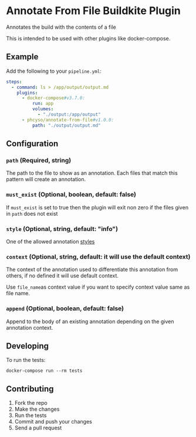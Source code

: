 # Annotate From File Buildkite Plugin

Annotates the build with the contents of a file

This is intended to be used with other plugins like docker-compose.

## Example

Add the following to your `pipeline.yml`:

```yml
steps:
  - command: ls > /app/output/output.md
    plugins:
      - docker-compose#v3.7.0:
          run: app
          volumes:
            - "./output:/app/output"
      - phcyso/annotate-from-file#v1.0.0:
          path: "./output/output.md"
```

## Configuration

### `path` (Required, string)

The path to the file to show as an annotation. Each files that match this
pattern will create an annotation.

### `must_exist` (Optional, boolean, default: false)

If `must_exist` is set to true then the plugin will exit non zero if the files
given in `path` does not exist

### `style` (Optional, string, default: "info")

One of the allowed annotation
[styles](https://buildkite.com/docs/agent/v3/cli-annotate#annotation-styles)

### `context` (Optional, string, default: it will use the default context)

The context of the annotation used to differentiate this annotation from others,
if no defined it will use default context.

Use `file_name`as context value if you want to specify context value same as
file name.

### `append` (Optional, boolean, default: false)

Append to the body of an existing annotation depending on the given annotation
context.

## Developing

To run the tests:

```shell
docker-compose run --rm tests
```

## Contributing

1. Fork the repo
2. Make the changes
3. Run the tests
4. Commit and push your changes
5. Send a pull request
